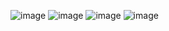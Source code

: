 ![image](https://github.com/Computer-Lab-I-2566/COM-LAB-I-LabSheet-Week-11/assets/144195708/b17f6ad4-8514-482c-b988-4fa53413d71d)
![image](https://github.com/Computer-Lab-I-2566/COM-LAB-I-LabSheet-Week-11/assets/144195708/766d525d-0a3e-47c0-b008-19d940979daf)
![image](https://github.com/Computer-Lab-I-2566/COM-LAB-I-LabSheet-Week-11/assets/144195708/60a37da1-3b05-4e03-ade8-641970f1c333)
![image](https://github.com/Computer-Lab-I-2566/COM-LAB-I-LabSheet-Week-11/assets/144195708/95654456-8a46-4052-af6a-de08bb61b6b0)
